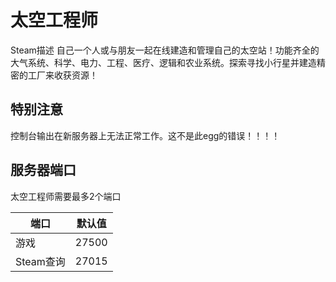 # 太空工程师

Steam描述
自己一个人或与朋友一起在线建造和管理自己的太空站！功能齐全的大气系统、科学、电力、工程、医疗、逻辑和农业系统。探索寻找小行星并建造精密的工厂来收获资源！

## 特别注意

控制台输出在新服务器上无法正常工作。这不是此egg的错误！！！！

## 服务器端口

太空工程师需要最多2个端口

| 端口        | 默认值 |
|-------------|---------|
| 游戏        | 27500   |
| Steam查询 | 27015   | 